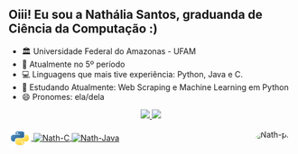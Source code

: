 ## Oiii! Eu sou a Nathália Santos, graduanda de Ciência da Computação :)

- 🏛️ Universidade Federal do Amazonas - UFAM
- 📕 Atualmente no 5º período
- 💻 Linguagens que mais tive experiência: Python, Java e C.
- 🌱 Estudando Atualmente: Web Scraping e Machine Learning em Python
- 😄 Pronomes: ela/dela

<div align="center">
  <a href="https://github.com/NathSantos">
  <img height="180em" src="https://github-readme-stats.vercel.app/api?username=NathSantos&show_icons=true&theme=tokyonight&include_all_commits=true&count_private=true"/>
  <img height="180em" src="https://github-readme-stats.vercel.app/api/top-langs/?username=NathSantos&layout=compact&langs_count=7&theme=tokyonight"/>
</div>
  
  <div style="display: inline_block"><br>
  <img align="center" alt="Nath-Python" height="30" width="40" src="https://raw.githubusercontent.com/devicons/devicon/master/icons/python/python-original.svg">
  <img align="center" alt="Nath-C" height="30" width="40" src="https://cdn.jsdelivr.net/gh/devicons/devicon/icons/c/c-original.svg">
  <img align="center" alt="Nath-Java" height="30" width="40" src="https://cdn.jsdelivr.net/gh/devicons/devicon/icons/java/java-original.svg">
  <img align="right" alt="Nath-pic" height="150" style="border-radius:50px;" src="https://media.discordapp.net/attachments/454763454939529227/895497036084949002/download20211003222523.png?width=588&height=588">
</div>
